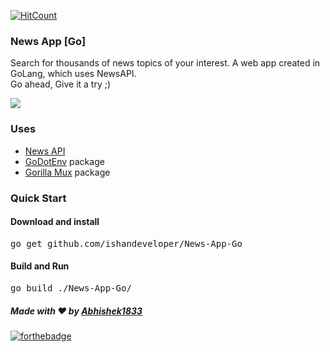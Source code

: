 
[![HitCount](http://hits.dwyl.com/ishandeveloper/News-App-Go.svg)](http://hits.dwyl.com/ishandeveloper/News-App-Go)
### News App [Go]
Search for thousands of news topics of your interest. A web app created in GoLang, which uses NewsAPI. 
<br>Go ahead,  Give it a try ;)


<img src="https://github.com/ishandeveloper/News-App-Go/blob/master/assets/demo.gif?raw=true">

### Uses
* [News API](https://newsapi.org/)
* [GoDotEnv](https://github.com/joho/godotenv) package
* [Gorilla Mux](https://github.com/gorilla/mux) package

### Quick Start
#### Download and install
<pre>go get github.com/ishandeveloper/News-App-Go</pre>

#### Build and Run
<pre>go build ./News-App-Go/</pre>


##### Made with ♥ by <a href="https://github.com/ishandeveloper">Abhishek1833</a>

[![forthebadge](https://forthebadge.com/images/badges/built-with-love.svg)](https:/https://github.com/Abhishek1833/NewsAbhi)
